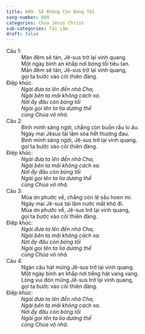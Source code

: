 ```yaml
---
title: 609. Sẽ Không Còn Bóng Tối
song-number: 609
categories: Chúa Jêsus Christ
sub-categories: Tái Lâm
draft: false
---
```

<dl><dt>Câu 1:</dt><dd data-verse="1">Màn đêm sẽ tàn, Jê-sus trở lại vinh quang. <br/>Một ngày bình an khắp nơi bóng tối tiêu tan. <br/>Màn đêm sẽ tàn, Jê-sus trở lại vinh quang, <br/>gọi ta bước vào cõi thiên đàng. </dd><dt>Điệp khúc:</dt><dd data-chorus="1"><em>Ngài đưa ta lên đến nhà Cha, <br/>Ngài bên ta mãi không cách xa. <br/>Nơi ấy đâu còn bóng tối <br/>Ngài gọi tên ta lìa dương thế <br/>cùng Chúa vô nhà. </em></dd><dt>Câu 2:</dt><dd data-verse="2">Bình minh sáng ngời, chẳng còn buồn rầu lo âu. <br/>Ngày mai Jêsus tái lâm xóa hết thương đau. <br/>Bình minh sáng ngời, Jê-sus trở lại vinh quang, <br/>gọi ta bước vào cõi thiên đàng. </dd><dt>Điệp khúc:</dt><dd data-chorus="1"><em>Ngài đưa ta lên đến nhà Cha, <br/>Ngài bên ta mãi không cách xa. <br/>Nơi ấy đâu còn bóng tối <br/>Ngài gọi tên ta lìa dương thế <br/>cùng Chúa vô nhà. </em></dd><dt>Câu 3:</dt><dd data-verse="3">Mùa ơn phước về, chẳng còn lệ sầu hoen mi. <br/>Ngày mai Jê-sus tái lâm nước mắt khô đi. <br/>Mùa ơn phước về, Jê-sus trở lại vinh quang, <br/>gọi ta bước vào cõi thiên đàng. </dd><dt>Điệp khúc:</dt><dd data-chorus="1"><em>Ngài đưa ta lên đến nhà Cha, <br/>Ngài bên ta mãi không cách xa. <br/>Nơi ấy đâu còn bóng tối <br/>Ngài gọi tên ta lìa dương thế <br/>cùng Chúa vô nhà. </em></dd><dt>Câu 4:</dt><dd data-verse="4">Ngàn câu hát mừng Jê-sus trở lại vinh quang. <br/>Một ngày bình an khắp nơi tiếng hát vang vang. <br/>Lòng vui đón mừng Jê-sus trở lại vinh quang, <br/>gọi ta bước vào cõi thiên đàng. </dd><dt>Điệp khúc:</dt><dd data-chorus="1"><em>Ngài đưa ta lên đến nhà Cha, <br/>Ngài bên ta mãi không cách xa. <br/>Nơi ấy đâu còn bóng tối <br/>Ngài gọi tên ta lìa dương thế <br/>cùng Chúa vô nhà. </em></dd></dl>